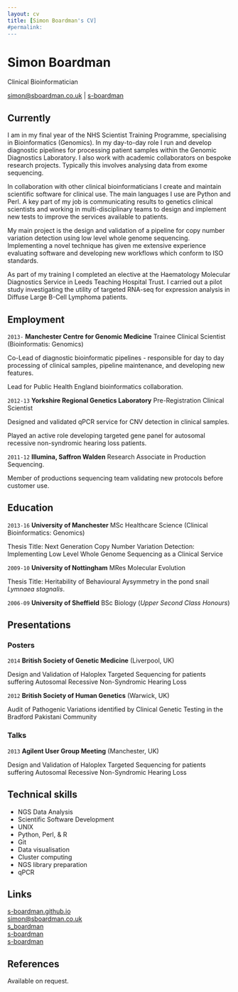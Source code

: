 ```yaml
---
layout: cv
title: [Simon Boardman's CV]
#permalink:
---
```

# Simon Boardman
Clinical Bioinformatician

<i class="fa fa-envelope"></i> <a href="mailto:simon@sboardman.co.uk">simon@sboardman.co.uk</a>
|
<i class="fa fa-github"></i> <a href="http://github.com/s-boardman">s-boardman</a>

## Currently

I am in my final year of the NHS Scientist Training Programme, specialising in Bioinformatics (Genomics). In my day-to-day role I run and develop diagnostic pipelines for processing patient samples within the Genomic Diagnostics Laboratory. I also work with academic collaborators on bespoke research projects. Typically this involves analysing data from exome sequencing.

In collaboration with other clinical bioinformaticians I create and maintain scientific software for clinical use. The main languages I use are Python and Perl. A key part of my job is communicating results to genetics clinical scientists and working in multi-disciplinary teams to design and implement new tests to improve the services available to patients.

My main project is the design and validation of a pipeline for copy number variation detection using low level whole genome sequencing. Implementing a novel technique has given me extensive experience evaluating software and developing new workflows which conform to ISO standards.

As part of my training I completed an elective at the Haematology Molecular Diagnostics Service in Leeds Teaching Hospital Trust. I carried out a pilot study investigating the utility of targeted RNA-seq for expression analysis in Diffuse Large B-Cell Lymphoma patients.

## Employment

`2013-`
__Manchester Centre for Genomic Medicine__ Trainee Clinical Scientist (Bioinformatis: Genomics)

Co-Lead of diagnostic bioinformatic pipelines - responsible for day to day processing of clinical samples, pipeline maintenance, and developing new features.

Lead for Public Health England bioinformatics collaboration.


`2012-13`
__Yorkshire Regional Genetics Laboratory__ Pre-Registration Clinical Scientist

Designed and validated qPCR service for CNV detection in clinical samples.

Played an active role developing targeted gene panel for autosomal recessive non-syndromic hearing loss patients.


`2011-12`
__Illumina, Saffron Walden__ Research Associate in Production Sequencing.

Member of productions sequencing team validating new protocols before customer use.

<DIV style="page-break-after:always"></DIV>

## Education

`2013-16`
__University of Manchester__ MSc Healthcare Science (Clinical Bioinformatics: Genomics)

Thesis Title: Next Generation Copy Number Variation Detection: Implementing Low Level Whole Genome Sequencing as a Clinical Service

`2009-10`
__University of Nottingham__ MRes Molecular Evolution

Thesis Title:  Heritability of Behavioural Aysymmetry in the pond snail *Lymnaea stagnalis*.

`2006-09`
__University of Sheffield__ BSc Biology (_Upper Second Class Honours_)

## Presentations

### Posters

`2014`
 __British Society of Genetic Medicine__ (Liverpool, UK)

Design and Validation of Haloplex Targeted Sequencing for patients suffering Autosomal Recessive Non-Syndromic Hearing Loss

`2012`
__British Society of Human Genetics__ (Warwick, UK)

Audit of Pathogenic Variations identified by Clinical Genetic Testing in the Bradford Pakistani Community

### Talks

`2013`
__Agilent User Group Meeting__ (Manchester, UK)

Design and Validation of Haloplex Targeted Sequencing for patients suffering Autosomal Recessive Non-Syndromic Hearing Loss


## Technical skills

* NGS Data Analysis
* Scientific Software Development
* UNIX
* Python, Perl, & R
* Git
* Data visualisation
* Cluster computing
* NGS library preparation
* qPCR

## Links

<i class="fa fa-fort-awesome"></i> <a href="http://s-boardman.github.io">s-boardman.github.io</a><br />
<i class="fa fa-envelope"></i> <a href="mailto:simon@sboardman.co.uk">simon@sboardman.co.uk</a><br />
<i class="fa fa-github"></i> <a href="http://github.com/s_boardman">s_boardman</a><br />
<i class="fa fa-twitter"></i> <a href="http://twitter.com/s-boardman">s-boardman</a><br />
<i class="fa fa-stack-overflow"></i> <a href="http://stackoverflow.com/users/1842478/s-boardman">s-boardman</a>

## References

Available on request.

<!-- ### Footer

Last updated: February 2016 -->
